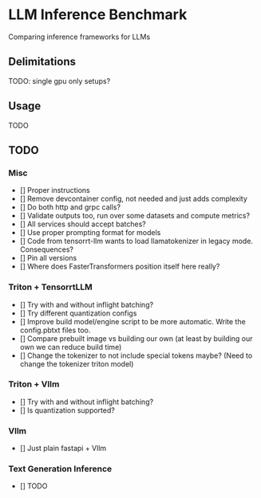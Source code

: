 # LLM Inference Benchmark
Comparing inference frameworks for LLMs

## Delimitations
TODO: single gpu only setups?

## Usage
TODO

## TODO

### Misc
- [] Proper instructions
- [] Remove devcontainer config, not needed and just adds complexity
- [] Do both http and grpc calls?
- [] Validate outputs too, run over some datasets and compute metrics?
- [] All services should accept batches?
- [] Use proper prompting format for models
- [] Code from tensorrt-llm wants to load llamatokenizer in legacy mode. Consequences?
- [] Pin all versions
- [] Where does FasterTransformers position itself here really?

### Triton + TensorrtLLM
- [] Try with and without inflight batching?
- [] Try different quantization configs
- [] Improve build model/engine script to be more automatic. Write the config.pbtxt files too.
- [] Compare prebuilt image vs building our own (at least by building our own we can reduce build time)
- [] Change the tokenizer to not include special tokens maybe? (Need to change the tokenizer triton model)

### Triton + Vllm
- [] Try with and without inflight batching?
- [] Is quantization supported?

### Vllm
- [] Just plain fastapi + Vllm

### Text Generation Inference
- [] TODO
